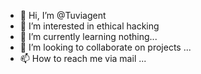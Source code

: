 - 👋 Hi, I’m @Tuviagent
- 👀 I’m interested in ethical hacking
- 🌱 I’m currently learning nothing...
- 💞️ I’m looking to collaborate on projects ...
- 📫 How to reach me via mail ...

<!---
Tuviagent/Tuviagent is a ✨ special ✨ repository because its `README.md` (this file) appears on your GitHub profile.
You can click the Preview link to take a look at your changes.
--->
